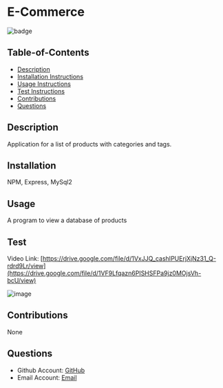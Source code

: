 # E-Commerce
  ![badge](https://img.shields.io/badge/license-MIT-green)

  ## Table-of-Contents
  * [Description](#description)
  * [Installation Instructions](#installation)
  * [Usage Instructions](#usage)
  * [Test Instructions](#test)
  * [Contributions](#contributions)
  * [Questions](#questions)
  
  
  ## Description
  Application for a list of products with categories and tags.

  ## Installation
  NPM, Express, MySql2

  ## Usage
  A program to view a database of products

  ## Test
  Video Link: [https://drive.google.com/file/d/1VxJJQ_cashIPUErjXjNz31_Q-rdrd9Lr/view](https://drive.google.com/file/d/1VF9Lfqazn6PISHSFPa9jz0MOjsVh-bcU/view)
  
  ![image](https://user-images.githubusercontent.com/98373402/171082108-ce321d02-e4ae-4376-b422-550dafcee509.png)
  
  ## Contributions
  None

  ## Questions
  * Github Account: [GitHub](https://github.com/a-wiles)
  * Email Account: [Email](mailto:alexandra.wiles6@gmail.com)
